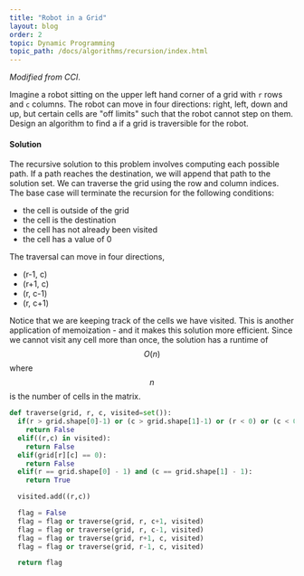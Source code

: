 ```yaml
---
title: "Robot in a Grid"
layout: blog
order: 2
topic: Dynamic Programming
topic_path: /docs/algorithms/recursion/index.html
---
```

*Modified from CCI*.

Imagine a robot sitting on the upper left hand corner of a grid with `r` rows and `c` columns. The robot can move in four directions: right, left, down and up, but certain cells are "off limits" such that the robot cannot step on them. Design an algorithm to find a if a grid is traversible for the robot.

#### Solution
The recursive solution to this problem involves computing each possible path. If a path reaches the destination, we will append that path to the solution set. We can traverse the grid using the row and column indices. The base case will terminate the recursion for the following conditions:

* the cell is outside of the grid
* the cell is the destination
* the cell has not already been visited
* the cell has a value of 0

The traversal can move in four directions,

* (r-1, c)
* (r+1, c)
* (r, c-1)
* (r, c+1)

Notice that we are keeping track of the cells we have visited. This is another application of memoization - and it makes this solution more efficient. Since we cannot visit any cell more than once, the solution has a runtime of $$ O(n) $$ where $$ n $$ is the number of cells in the matrix.

```python
def traverse(grid, r, c, visited=set()):
  if(r > grid.shape[0]-1) or (c > grid.shape[1]-1) or (r < 0) or (c < 0):
    return False
  elif((r,c) in visited):
    return False
  elif(grid[r][c] == 0):
    return False
  elif(r == grid.shape[0] - 1) and (c == grid.shape[1] - 1):
    return True

  visited.add((r,c))

  flag = False
  flag = flag or traverse(grid, r, c+1, visited)
  flag = flag or traverse(grid, r, c-1, visited)
  flag = flag or traverse(grid, r+1, c, visited)
  flag = flag or traverse(grid, r-1, c, visited)

  return flag
```